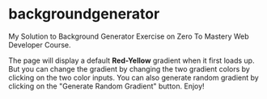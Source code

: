 # backgroundgenerator
My Solution to Background Generator Exercise on Zero To Mastery Web Developer Course.

The page will display a default <strong>Red-Yellow</strong> gradient when it first loads up. But you can change the gradient by changing the two gradient colors by clicking on the two color inputs.
You can also generate random gradient by clicking on the "Generate Random Gradient" button.
Enjoy!

